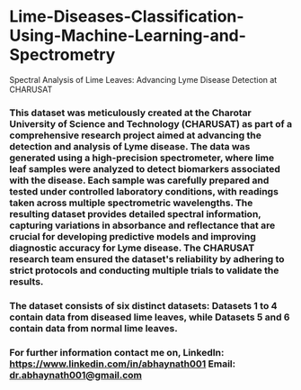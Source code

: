 # Lime-Diseases-Classification-Using-Machine-Learning-and-Spectrometry
Spectral Analysis of Lime Leaves: Advancing Lyme Disease Detection at CHARUSAT

<h3>
This dataset was meticulously created at the Charotar University of Science and Technology (CHARUSAT) as part of a comprehensive research project aimed at advancing the detection and analysis of Lyme disease. The data was generated using a high-precision spectrometer, where lime leaf samples were analyzed to detect biomarkers associated with the disease. Each sample was carefully prepared and tested under controlled laboratory conditions, with readings taken across multiple spectrometric wavelengths. The resulting dataset provides detailed spectral information, capturing variations in absorbance and reflectance that are crucial for developing predictive models and improving diagnostic accuracy for Lyme disease. The CHARUSAT research team ensured the dataset's reliability by adhering to strict protocols and conducting multiple trials to validate the results.
</h3>
<h3>
The dataset consists of six distinct datasets: Datasets 1 to 4 contain data from diseased lime leaves, while Datasets 5 and 6 contain data from normal lime leaves.
</h3>
<h3>
For further information contact me on, LinkedIn: <a href="https://www.linkedin.com/in/abhaynath001">https://www.linkedin.com/in/abhaynath001</a> Email: <a href="mailto:dr.abhaynath001@gmail.com">dr.abhaynath001@gmail.com</a>
</h3>
